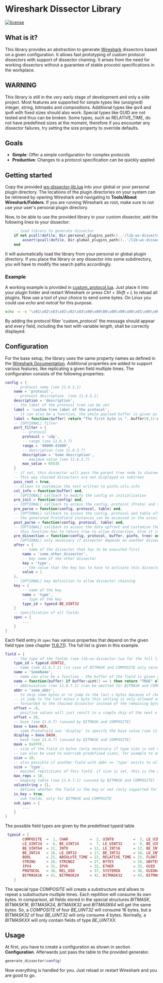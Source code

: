 # Wireshark Dissector Library
[![license](https://img.shields.io/badge/license-MIT-blue.svg)](https://github.com/TumbleOwlee/ws-dissector-lib/blob/master/LICENSE)

## What is it?
This library provides an abstraction to generate [Wireshark](https://wireshark.com/) dissectors based on a given configuration. It allows fast prototyping of custom protocol dissectors with support of dissector chaining. It arises from the need for working dissectors without a guarantee of stable procotol specifications in the workplace.

## WARNING
This library is still in the *very* early stage of development and only a side project. Most features are supported for simple types like (unsigned) integer, string, bitmasks and compositions. Additional types like ipv4 and ipv6 with fixed sizes should also work. Special types like GUID are not tested and thus can be broken. Some types, such as RELATIVE_TIME, do not have predefined sizes at the moment, therefore if you encounter any dissector failures, try setting the size property to override defaults.

## Goals
* **Simple**: Offer a simple configuration for complex protocols
* **Productive**: Changes to a protocol specification can be quickly applied

## Getting started
Copy the provided [ws-dissector-lib.lua](https://github.com/TumbleOwlee/ws-dissector-lib/blob/master/lib-ws-dissector.lua) into your global or your personal plugin directory. The locations of the plugin directories on your system can be retrieved by opening Wireshark and navigating to **Tools/About Wireshark/Folders**. If you are running Wireshark as root, make sure to not use your user's personal plugin directory.

Now, to be able to use the provided library in your custom dissector, add the following lines to your dissector:
```lua
    -- load library to generate dissector
    if not pcall(dofile, Dir.personal_plugins_path()..'/lib-ws-dissector.lua') then
        assert(pcall(dofile, Dir.global_plugins_path()..'/lib-ws-dissector.lua'), "Could not load lib-ws-dissector.lua!")
    end
```
It will automatically load the library from your personal or global plugin directory. If you place the library or any dissector into some subdirectory, you will have to modify the search paths accordingly.

### Example
A working example is provided in [custom_protocol.lua](https://github.com/TumbleOwlee/ws-dissector-lib/blob/master/example/custom_protocol.lua). Just place it into your plugin folder and restart Wireshark or press *Ctrl + Shift + L* to reload all plugins. Now use a tool of your choice to send some bytes. On Linux you could use *echo* and *netcat* for this purpose.
```bash
echo -n -e "\x01\x02\x03\x01\x02\x03\x00\x00\00\x00\x00\x00\x01\x00\x0CHello World!" | netcat -u -p 40400 <IP> 40100
```
By adding the protocol filter 'custom_protocol' the message should appear and every field, including the text with variable length, shall be correctly displayed.

## Configuration
For the base setup, the library uses the same property names as defined in the [Wireshark Documentation](https://www.wireshark.org/docs/wsdg_html_chunked/index.html). Additional properties are added to support various features, like replicating a given field multiple times. The configuration consists of the following properties:
```lua
config = {
    -- protocol name (see 11.6.5.1) 
    name = 'protocol',
    -- protocol description  (see 11.6.5.1)
    description = 'description',
    -- the label of the protocol tree can be set
    label = 'custom tree label of the protocol',
    -- it can also be a function, the whole payload buffer is given as input
    label = function(buffer) return "The first byte is "..buffer(0,1):uint() end,
    -- [OPTIONAL] filter 
    port_filter = {
        -- protocol 
        protocol = 'udp',
        -- range (see 11.6.3.7)
        range = '40000-41000',
        -- description (see 11.6.3.7)
        description = 'Some description',
        -- maximum value (see 11.6.3.7)
        max_value = 65535
    }
    -- if set, this dissector will pass the parent tree node to chained dissectors instead of itself.
    -- This way chained dissectors are not displayed as subtrees
    pass_root = true,
    -- allows to customize the text written to pinfo.cols.info
    col_info = function(buffer) end,
    -- [OPTIONAL] callback to modify the config on initialization 
    pre_init = function(config) end,
    -- [OPTIONAL] callback to access the config, protocol (Proto) and table (DissectorTable)
    pre_parse = function(config, protocol, table) end,
    -- [OPTIONAL] callback to access the config, protocol and table after creation of all ProtoFields
    -- the generated ProtoField instances can be accessed in the associated item in the table 'proto_fields'
    post_parse = function(config, protocol, table) end,
    -- [OPTIONAL] callback to access the data upfront and customize the choice to drop it or not
    -- this function has to return true to allow dissection, else it is dropped
    pre_dissection = function(config, protocol, buffer, pinfo, tree) end,
    -- [OPTIONAL] only necessary if dissector depends on another dissector
    after = {
        -- name of the dissector that has to be executed first
        name = 'some_other_dissector',
        -- key name of the other dissector
        key = 'type',
        -- the value that the key has to have to activate this dissector
        value = 1
    },
    -- [OPTIONAL] key definition to allow dissector chaining
    key = {
        -- name of the key
        name = 'type',
        -- type of the key
        type_id = typeid.BE_UINT32
    }
    -- specification of all fields
    spec = {
        ...
    }
}
```
Each field entry in `spec` has various properties that depend on the given field type (see chapter [11.6.7.1](https://www.wireshark.org/docs/wsdg_html_chunked/lua_module_Proto.html#lua_class_ProtoField)). The full list is given in this example.
```lua
field = {
    -- the type of the fields (see lib-ws-dissector.lua for the full list)
    type_id = typeid.UINT32,
    -- name (see 11.6.7.1) (in case of BITMASK and COMPOSITE only necessary if subtree shall be created)
    name = 'SomeName',
    -- name can also be a function - the buffer of the field is given as input
    name = function(buffer) if buffer:uint() == 1 then return "TRUE" else "FALSE" end,
    -- abbreviation (see 11.6.7.1) (can be omitted for BITMASK and COMPOSITE)
    abbr = 'some_abbr',
    -- to skip some bytes or to jump to the last x bytes because of checksum negative values will result 
    -- in jump to the last minus x byte this setting is only allowed once - the skipped bytes will be 
    -- forwarded to the chained dissector instead of the remaining bytes
    offset = -8,
    -- positive values will just result in a simple skip of the next x bytes
    offset = 20,
    -- base (see 11.6.7) (unused by BITMASK and COMPOSITE)
    base = base.HEX,
    -- some ProtoField use 'display' to specify the base value (see 11.6.7) 
    display = base.DASH,
    -- mask (see 11.6.7) (unused by BITMASK and COMPOSITE)
    mask = 0xFFFF,
    -- size of the field in bytes (only necessary if type size is not defined (ex. strings))
    -- can also be used to override predefined sizes, for example to only read 5 bytes instead of 8 for UINT64
    size = 10,
    -- also possible if another field with abbr == 'type' exists to allow dynamic size on dissection
    size = 'type',
    -- maximal repititions of this field. if size is set, this is the upper bound
    max_reps = 10,
    -- mapping table (see 11.6.7.1) (unused by BITMASK and COMPOSITE)
    valuestring = {},
    -- defines whether the field is the key or not (only supported for integer and string types)
    is_key = true,
    -- sub fields, only for BITMASK and COMPOSITE
    sub_spec = {
        ...
    }
}
```
The possible field types are given by the predefined typeid table
```lua
 typeid = {
        COMPOSITE  =  1, CHAR          =  2, UINT8         =  3, LE_UINT16 =  4, BE_UINT16 =  5, 
        LE_UINT24  =  6, BE_UINT24     =  7, LE_UINT32     =  8, BE_UINT32 =  9, LE_UINT64 = 10, 
        BE_UINT64  = 11, INT8          = 12, LE_INT16      = 13, BE_INT16  = 14, LE_INT24  = 15,
        BE_INT24   = 16, LE_INT32      = 17, BE_INT32      = 18, LE_INT64  = 19, BE_INT64  = 20,
        BOOL       = 21, ABSOLUTE_TIME = 22, RELATIVE_TIME = 23, FLOAT     = 24, DOUBLE    = 25,
        STRING     = 26, STRINGZ       = 27, BYTES         = 28, UBYTES    = 29, NONE      = 30,
        IPV4       = 31, IPV6          = 32, ETHER         = 33, GUID      = 34, OID       = 35,
        PROTOCOL   = 36, REL_OID       = 37, SYSTEMID      = 38, EUID64    = 39, BITMASK   = 40,
        BITMASK16  = 41, BITMASK24     = 42, BITMASK32     = 43, BITMASK64 = 44,
    }
```
The special type *COMPOSITE* will create a substructure and allows to repeat a substructure multiple times. Each repitition will consume its own bytes. In comparison, all fields stored in the special structures *BITMASK*, *BITMASK16*, *BITMASK24*, *BITMASK32* and *BITMASK64* will get the same bytes. So, a *COMPOSITE* of four *BE_UINT32* will consume 16 bytes, but a *BITMASK32* of four *BE_UINT32* will only consume 4 bytes. Normally, a *BITMASKXX* will only contain fields of type *BE_UINTXX*.

## Usage
At first, you have to create a configuration as shown in section **Configuration**. Afterwards just pass the table to the provided generator. 
```lua
generate_dissector(config)
```
Now everything is handled for you. Just reload or restart Wireshark and you are good to go.
